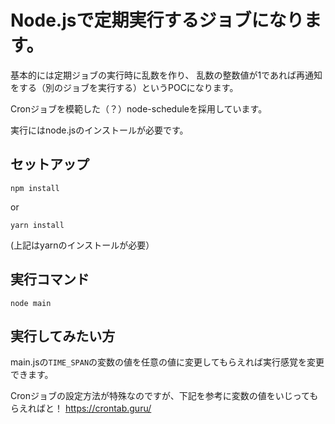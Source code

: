 

# Node.jsで定期実行するジョブになります。

基本的には定期ジョブの実行時に乱数を作り、
乱数の整数値が1であれば再通知をする（別のジョブを実行する）というPOCになります。

Cronジョブを模範した（？）node-scheduleを採用しています。

実行にはnode.jsのインストールが必要です。

## セットアップ
```
npm install

```
or 
```
yarn install
```
 (上記はyarnのインストールが必要）
 
## 実行コマンド

```
node main
```

## 実行してみたい方

main.jsの`TIME_SPAN`の変数の値を任意の値に変更してもらえれば実行感覚を変更できます。

Cronジョブの設定方法が特殊なのですが、下記を参考に変数の値をいじってもらえればと！
https://crontab.guru/



